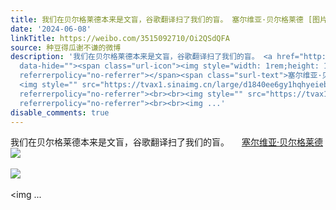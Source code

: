 ```yaml
---
title: 我们在贝尔格莱德本来是文盲，谷歌翻译扫了我们的盲。 塞尔维亚·贝尔格莱德 [图片][图片][图片][图片][图片][图片][图片]
date: '2024-06-08'
linkTitle: https://weibo.com/3515092710/Oi2QSdQFA
source: 种豆得瓜谢不谦的微博
description: '我们在贝尔格莱德本来是文盲，谷歌翻译扫了我们的盲。 <a href="http://weibo.com/p/100101B2094753D56DA7F9459D"
  data-hide=""><span class="url-icon"><img style="width: 1rem;height: 1rem" src="https://h5.sinaimg.cn/upload/2015/09/25/3/timeline_card_small_location_default.png"
  referrerpolicy="no-referrer"></span><span class="surl-text">塞尔维亚·贝尔格莱德</span></a>
  <img style="" src="https://tvax1.sinaimg.cn/large/d1840ee6gy1hqhyeieb89j237k2eonpg.jpg"
  referrerpolicy="no-referrer"><br><br><img style="" src="https://tvax1.sinaimg.cn/large/d1840ee6gy1hqhyh1x5thj20xw2307wh.jpg"
  referrerpolicy="no-referrer"><br><br><img ...'
disable_comments: true
---
```

我们在贝尔格莱德本来是文盲，谷歌翻译扫了我们的盲。 <a href="http://weibo.com/p/100101B2094753D56DA7F9459D" data-hide=""><span class="url-icon"><img style="width: 1rem;height: 1rem" src="https://h5.sinaimg.cn/upload/2015/09/25/3/timeline_card_small_location_default.png" referrerpolicy="no-referrer"></span><span class="surl-text">塞尔维亚·贝尔格莱德</span></a> <img style="" src="https://tvax1.sinaimg.cn/large/d1840ee6gy1hqhyeieb89j237k2eonpg.jpg" referrerpolicy="no-referrer"><br><br><img style="" src="https://tvax1.sinaimg.cn/large/d1840ee6gy1hqhyh1x5thj20xw2307wh.jpg" referrerpolicy="no-referrer"><br><br><img ...